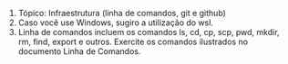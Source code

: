 1. Tópico: Infraestrutura (linha de comandos, git e github)
2. Caso você use Windows, sugiro a utilização do wsl.
3. Linha de comandos incluem os comandos ls, cd, cp, scp, pwd, mkdir, rm, find, export e outros. Exercite os comandos ilustrados no documento Linha de Comandos.
